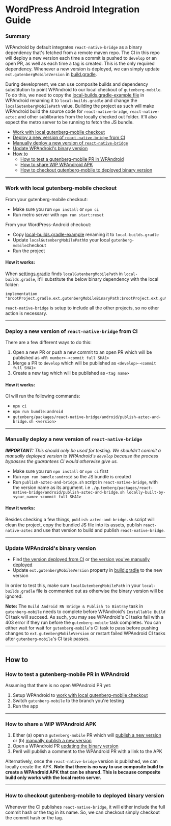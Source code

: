 # WordPress Android Integration Guide

### Summary

WPAndroid by default integrates `react-native-bridge` as a binary dependency that's fetched from a remote maven repo.
The CI in this repo will deploy a new version each time a commit is pushed to `develop` or an open PR, as well as each time a tag is created.
This is the only required dependency.
Whenever a new version is deployed, we can simply update `ext.gutenbergMobileVersion` in [build.gradle](https://github.com/wordpress-mobile/WordPress-Android/blob/develop/build.gradle).

During development, we can use composite builds and dependency substitution to point WPAndroid to our local checkout of `gutenberg-mobile`.
To do this, we need to copy the [local-builds.gradle-example file](https://github.com/wordpress-mobile/WordPress-Android/blob/develop/local-builds.gradle-example) in WPAndroid renaming it to `local-builds.gradle` and change the `localGutenbergMobilePath` value.
Building the project as such will make WPAndroid build the source code for `react-native-bridge`, `react-native-aztec` and other sublibraries from the locally checked out folder.
It'll also expect the metro server to be running to fetch the JS bundle.

- [Work with local gutenberg-mobile checkout](#work-with-local-gutenberg-mobile-checkout)
- [Deploy a new version of `react-native-bridge` from CI](#deploy-a-new-version-of-react-native-bridge-from-ci)
- [Manually deploy a new version of `react-native-bridge`](#manually-deploy-a-new-version-of-react-native-bridge)
- [Update WPAndroid's binary version](#update-wpandroids-binary-version)
- [How to](#how-to)
    - [How to test a gutenberg-mobile PR in WPAndroid](how-to-test-a-gutenberg-mobile-pr-in-wpandroid)
    - [How to share WIP WPAndroid APK](how-to-share-wip-wpandroid-apk)
    - [How to checkout gutenberg-mobile to deployed binary version](#how-to-checkout-gutenberg-mobile-to-deployed-binary-version)

---

### Work with local gutenberg-mobile checkout

From your gutenberg-mobile checkout:

- Make sure you run `npm install` or `npm ci`
- Run metro server with `npm run start:reset`

From your WordPress-Android checkout:

- Copy [local-builds.gradle-example](https://github.com/wordpress-mobile/WordPress-Android/blob/develop/local-builds.gradle-example) renaming it to `local-builds.gradle`
- Update `localGutenbergMobilePath`to your local `gutenberg-mobile`checkout
- Run the project

#### How it works:

When [settings.gradle](https://github.com/wordpress-mobile/WordPress-Android/blob/develop/settings.gradle) finds `localGutenbergMobilePath` in `local-builds.gradle`, it'll substitute the below binary dependency with the local folder:

```
implementation "$rootProject.gradle.ext.gutenbergMobileBinaryPath:$rootProject.ext.gutenbergMobileVersion"
```

`react-native-bridge` is setup to include all the other projects, so no other action is necessary.

---

### Deploy a new version of `react-native-bridge` from CI

There are a few different ways to do this:

1. Open a new PR or push a new commit to an open PR which will be published as `<PR number>-<commit full SHA1>`
2. Merge a PR to `develop` which will be published as `<develop>-<commit full SHA1>`
3. Create a new tag which will be published as `<tag name>`

#### How it works:

CI will run the following commands:

- `npm ci`
- `npm run bundle:android`
- `gutenberg/packages/react-native-bridge/android/publish-aztec-and-bridge.sh <version>`

---

### Manually deploy a new version of `react-native-bridge`

_**IMPORTANT:** This should only be used for testing.
We shouldn't commit a manually deployed version to WPAndroid's `develop` because the process bypasses the guarantees CI would otherwise give us._

- Make sure you run `npm install` or `npm ci` first
- Run `npm run bundle:android` so the JS bundle is created
- Run `publish-aztec-and-bridge.sh` script in `react-native-bridge`, with the version name as its argument. i.e `./gutenberg/packages/react-native-bridge/android/publish-aztec-and-bridge.sh locally-built-by-<your_name>-<commit full SHA1>`

#### How it works:

Besides checking a few things, `publish-aztec-and-bridge.sh` script will clean the project, copy the bundled JS file into its assets, publish `react-native-aztec` and use that version to build and publish `react-native-bridge`.

---

### Update WPAndroid's binary version

- Find [the version deployed from CI](#deploy-a-new-version-of-react-native-bridge-from-ci) or [the version you've manually deployed](#manually-deploy-a-new-version-of-react-native-bridge)
- Update `ext.gutenbergMobileVersion` property in [build.gradle](https://github.com/wordpress-mobile/WordPress-Android/blob/develop/build.gradle) to the new version

In order to test this, make sure `localGutenbergMobilePath` in your `local-builds.gradle` file is commented out as otherwise the binary version will be ignored.

**Note:** The `Build Android RN Bridge & Publish to Bintray` task in `gutenberg-mobile` needs to complete before WPAndroid's `Installable Build` CI task will succeed. As such, you may see WPAndroid's CI tasks fail with a 403 error if they run before the `gutenberg-mobile` task completes. You can either wait for wait for `gutenberg-mobile`'s CI task to pass before pushing changes to `ext.gutenbergMobileVersion` or restart failed WPAndroid CI tasks after `gutenberg-mobile`'s CI task passes.

---

## How to

### How to test a gutenberg-mobile PR in WPAndroid

Assuming that there is no open WPAndroid PR yet:

1. Setup WPAndroid to [work with local gutenberg-mobile checkout](#work-with-local-gutenberg-mobile-checkout)
2. Switch `gutenberg-mobile` to the branch you're testing
3. Run the app

---

### How to share a WIP WPAndroid APK

1. Either (a) open a `gutenberg-mobile` PR which will [publish a new version](#deploy-a-new-version-of-react-native-bridge-from-ci) or (b) [manually publish a new version](#manually-deploy-a-new-version-of-react-native-bridge)
2. Open a WPAndroid PR [updating the binary version](#update-wpandroids-binary-version)
3. Peril will publish a comment to the WPAndroid PR with a link to the APK

Alternatively, once the `react-native-bridge` version is published, we can locally create the APK.
**Note that there is no way to use composite build to create a WPAndroid APK that can be shared. This is because composite build only works with the local metro server.**

---

### How to checkout gutenberg-mobile to deployed binary version

Whenever the CI publishes `react-native-bridge`, it will either include the full commit hash or the tag in its name.
So, we can checkout simply checkout the commit hash or the tag.

